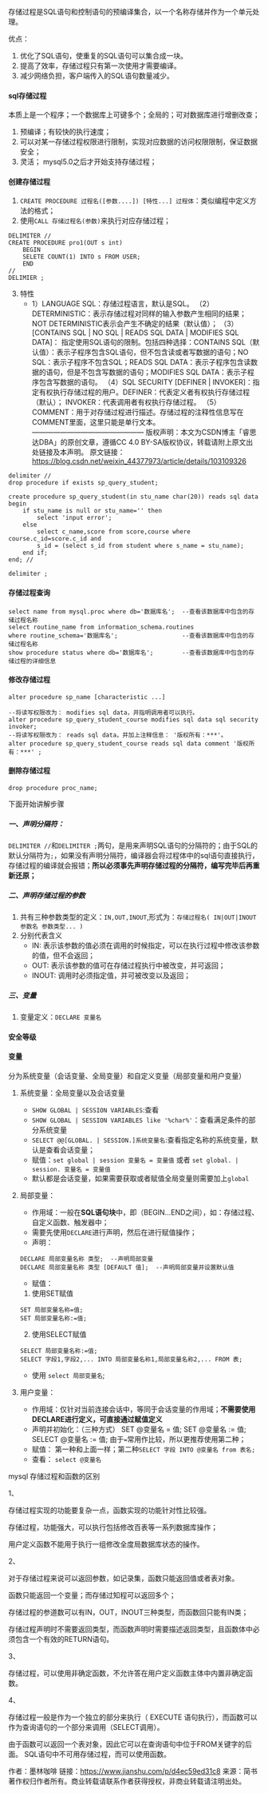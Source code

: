 存储过程是SQL语句和控制语句的预编译集合，以一个名称存储并作为一个单元处理。

优点：
1. 优化了SQL语句，使重复的SQL语句可以集合成一块。
2. 提高了效率，存储过程只有第一次使用才需要编译。
3. 减少网络负担，客户端传入的SQL语句数量减少。

#### sql存储过程
本质上是一个程序；一个数据库上可键多个；全局的；可对数据库进行增删改查；
1. 预编译；有较快的执行速度；
2. 可以对某一存储过程权限进行限制，实现对应数据的访问权限限制，保证数据安全；
3. 灵活；
mysql5.0之后才开始支持存储过程；

#### 创建存储过程
1. `CREATE PROCEDURE 过程名([参数....]) [特性...] 过程体`：类似编程中定义方法的格式；
2. 使用`CALL 存储过程名(参数)`来执行对应存储过程；
```
DELIMITER //
CREATE PROCEDURE pro1(OUT s int)
    BEGIN
    SELETE COUNT(1) INTO s FROM USER;
    END
//
DELIMIER ;
```
3. 特性
    * 1）LANGUAGE SQL：存储过程语言，默认是SQL。
（2）DETERMINISTIC：表示存储过程对同样的输入参数产生相同的结果；NOT DETERMINISTIC表示会产生不确定的结果（默认值）；
（3）[CONTAINS SQL | NO SQL | READS SQL DATA | MODIFIES SQL DATA]： 指定使用SQL语句的限制。包括四种选择：CONTAINS SQL（默认值）：表示子程序包含SQL语句，但不包含读或者写数据的语句；NO SQL：表示子程序不包含SQL；READS SQL DATA：表示子程序包含读数据的语句，但是不包含写数据的语句；MODIFIES SQL DATA：表示子程序包含写数据的语句。
（4）SQL SECURITY [DEFINER | INVOKER]：指定有权执行存储过程的用户。DEFINER：代表定义者有权执行存储过程（默认）；
INVOKER：代表调用者有权执行存储过程。
（5）COMMENT：用于对存储过程进行描述。存储过程的注释性信息写在COMMENT里面，这里只能是单行文本。
————————————————
版权声明：本文为CSDN博主「睿思达DBA」的原创文章，遵循CC 4.0 BY-SA版权协议，转载请附上原文出处链接及本声明。
原文链接：https://blog.csdn.net/weixin_44377973/article/details/103109326

```
delimiter //
drop procedure if exists sp_query_student;

create procedure sp_query_student(in stu_name char(20)) reads sql data
begin
    if stu_name is null or stu_name='' then
    	select 'input error';
    else
    	select c_name,score from score,course where course.c_id=score.c_id and
    	s_id = (select s_id from student where s_name = stu_name);
    end if;
end; //

delimiter ;
```

#### 存储过程查询
```
select name from mysql.proc where db='数据库名';  --查看该数据库中包含的存储过程名称
select routine_name from information_schema.routines 
where routine_schema='数据库名';                  --查看该数据库中包含的存储过程名称  
show procedure status where db='数据库名';        --查看该数据库中包含的存储过程的详细信息  
```

#### 修改存储过程
```
alter procedure sp_name [characteristic ...]

--将读写权限改为： modifies sql data，并指明调用者可以执行。
alter procedure sp_query_student_course modifies sql data sql security invoker;
--将读写权限改为： reads sql data，并加上注释信息： '版权所有：***'。
alter procedure sp_query_student_course reads sql data comment '版权所有：***' ;
```

#### 删除存储过程
`drop procedure proc_name;`

下面开始讲解步骤
##### 一、声明分隔符：
`DELIMITER //`和`DELIMITER ;`两句，是用来声明SQL语句的分隔符的；由于SQL的默认分隔符为`;`，如果没有声明分隔符，编译器会将过程体中的sql语句直接执行，存储过程的编译就会报错；**所以必须事先声明存储过程的分隔符，编写完毕后再重新还原；**

##### 二、声明存储过程的参数
1. 共有三种参数类型的定义：`IN,OUT,INOUT`,形式为：`存储过程名( IN|OUT|INOUT 参数名 参数类型... )`
2. 分别代表含义
    * IN: 表示该参数的值必须在调用的时候指定，可以在执行过程中修改该参数的值，但不会返回；
    * OUT: 表示该参数的值可在存储过程执行中被改变，并可返回；
    * INOUT: 调用时必须指定值，并可被改变以及返回；

##### 三、变量
1. 变量定义：`DECLARE 变量名`

#### 安全等级


#### 变量
分为系统变量（会话变量、全局变量）和自定义变量（局部变量和用户变量）
1. 系统变量：全局变量以及会话变量
    * `SHOW GLOBAL | SESSION VARIABLES`:查看
    * `SHOW GLOBAL | SESSION VARIABLES like '%char%'`：查看满足条件的部分系统变量
    * `SELECT @@[GLOBAL. | SESSION.]系统变量名`:查看指定名称的系统变量，默认是查看会话变量；
    * 赋值：`set global | session 变量名 = 变量值` 或者 `set global. | session. 变量名 = 变量值`
    * 默认都是会话变量，如果需要获取或者赋值全局变量则需要加上`global`
2. 局部变量：
    * 作用域：一般在**SQL语句块**中，即（BEGIN...END之间），如：存储过程、自定义函数、触发器中；
    * 需要先使用`DECLARE`进行声明，然后在进行赋值操作；
    * 声明：
    ```
    DECLARE 局部变量名称 类型;  --声明局部变量
    DECLARE 局部变量名称 类型 [DEFAULT 值];  --声明局部变量并设置默认值  
    ```
    * 赋值：
    1. 使用SET赋值
    ```
    SET 局部变量名称=值;    
    SET 局部变量名称:=值;
    ```
    2. 使用SELECT赋值
    ```
    SELECT 局部变量名称:=值;
    SELECT 字段1,字段2,... INTO 局部变量名称1,局部变量名称2,... FROM 表;
    ```
    * 使用
    `select 局部变量名`;

3. 用户变量：
    * 作用域：仅针对当前连接会话中，等同于会话变量的作用域；**不需要使用DECLARE进行定义，可直接通过赋值定义**
    * 声明并初始化：（三种方式）
        SET @变量名 = 值;
        SET @变量名 := 值;
        SELECT @变量名 := 值;
    由于`=`常用作比较，所以更推荐使用第二种；
    * 赋值：
        第一种和上面一样；第二种`SELECT 字段 INTO @变量名 from 表名;`
    * 查看： `select @变量名`

mysql 存储过程和函数的区别

1、

存储过程实现的功能要复杂一点，函数实现的功能针对性比较强。

存储过程，功能强大，可以执行包括修改百表等一系列数据库操作；

用户定义函数不能用于执行一组修改全度局数据库状态的操作。

2、

对于存储过程来说可以返回参数，如记录集，函数只能返回值或者表对象。

函数只能返回一个变量；而存储过知程可以返回多个；

存储过程的参道数可以有IN，OUT，INOUT三种类型，而函数回只能有IN类；

存储过程声明时不需要返回类型，而函数声明时需要描述返回类型，且函数体中必须包含一个有效的RETURN语句。

3、

存储过程，可以使用非确定函数，不允许答在用户定义函数主体中内置非确定函数。

4、

存储过程一般是作为一个独立的部分来执行（ EXECUTE 语句执行），而函数可以作为查询语句的一个部分来调用（SELECT调用）。

由于函数可以返回一个表对象，因此它可以在查询语句中位于FROM关键字的后面。 SQL语句中不可用存储过程，而可以使用函数。

作者：墨林咖啡
链接：https://www.jianshu.com/p/d4ec59ed31c8
来源：简书
著作权归作者所有。商业转载请联系作者获得授权，非商业转载请注明出处。